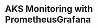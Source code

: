 # AKS Monitoring with PrometheusGrafana                                                                                                                                
